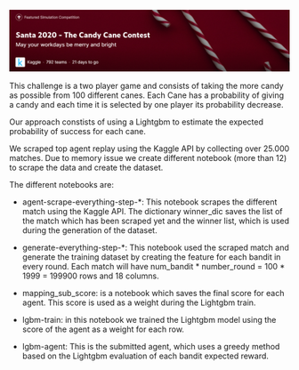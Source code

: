 <p align="center">
  <img src="https://github.com/DavideStenner/Kaggle/blob/master/Santa%202020%20-%20The%20Candy%20Cane%20Contest/santa_contest_banner.PNG" />
</p>

This challenge is a two player game and consists of taking the more candy as possible from 100 different canes. Each Cane has a probability of giving a candy and each time it is
selected by one player its probability decrease.

Our approach constists of using a Lightgbm to estimate the expected probability of success for each cane.

We scraped top agent replay using the Kaggle API by collecting over 25.000 matches. Due to memory issue we create different notebook (more than 12) to scrape the data and create the dataset.

The different notebooks are:

- agent-scrape-everything-step-*: This notebook scrapes the different match using the Kaggle API.
The dictionary winner_dic saves the list of the match which has been scraped yet and the winner list, which is used during the generation of the 
dataset.

- generate-everything-step-*: This notebook used the scraped match and generate the training dataset by creating the feature for each bandit in every round.
Each match will have num_bandit * number_round = 100 * 1999 = 199900 rows and 18 columns.

- mapping_sub_score: is a notebook which saves the final score for each agent. This score is used as a weight during the Lightgbm train.

- lgbm-train: in this notebook we trained the Lightgbm model using the score of the agent as a weight for each row.

- lgbm-agent: This is the submitted agent, which uses a greedy method based on the Lightgbm evaluation of each bandit expected reward.
